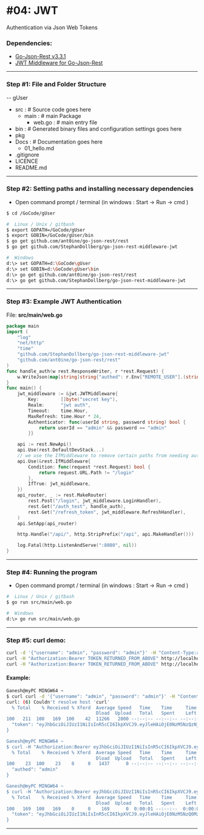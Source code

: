 # #04: JWT
Authentication via Json Web Tokens
### Dependencies:
+ [Go-Json-Rest v3.3.1](https://github.com/ant0ine/go-json-rest)
+ [JWT Middleware for Go-Json-Rest](https://github.com/StephanDollberg/go-json-rest-middleware-jwt)

---
### Step #1: File and Folder Structure
-- gUser
+ src     :  # Source code goes here
    - main  :  # main Package
        - web.go  :  # main entry file
+ bin     :  # Generated binary files and configuration settings goes here
+ pkg
+ Docs       :  # Documentation goes here
  - 01_hello.md
+ .gitignore
+ LICENCE
+ README.md
---
### Step #2:  Setting paths and installing necessary dependencies
- Open command prompt / terminal (in windows : Start -> Run -> cmd )
```sh
$ cd /GoCode/gUser
```
```sh
#  Linux / Unix / gitbash
$ export GOPATH=/GoCode/gUser
$ export GOBIN=/GoCode/gUser/bin
$ go get github.com/ant0ine/go-json-rest/rest
$ go get github.com/StephanDollberg/go-json-rest-middleware-jwt
```
```sh
#  Windows
d:\> set GOPATH=d:\GoCode\gUser
d:\> set GOBIN=d:\GoCode\gUser\bin
d:\> go get github.com/ant0ine/go-json-rest/rest
d:\> go get github.com/StephanDollberg/go-json-rest-middleware-jwt
```
---
### Step #3:  Example JWT Authentication
File: **src/main/web.go**  
```go
package main
import (
    "log"
    "net/http"
    "time"
    "github.com/StephanDollberg/go-json-rest-middleware-jwt"
    "github.com/ant0ine/go-json-rest/rest"
)
func handle_auth(w rest.ResponseWriter, r *rest.Request) {
    w.WriteJson(map[string]string{"authed": r.Env["REMOTE_USER"].(string)})
}
func main() {
    jwt_middleware := &jwt.JWTMiddleware{
        Key:        []byte("secret key"),
        Realm:      "jwt auth",
        Timeout:    time.Hour,
        MaxRefresh: time.Hour * 24,
        Authenticator: func(userId string, password string) bool {
            return userId == "admin" && password == "admin"
        }}

    api := rest.NewApi()
    api.Use(rest.DefaultDevStack...)
    // we use the IfMiddleware to remove certain paths from needing authentication
    api.Use(&rest.IfMiddleware{
        Condition: func(request *rest.Request) bool {
            return request.URL.Path != "/login"
        },
        IfTrue: jwt_middleware,
    })
    api_router, _ := rest.MakeRouter(
        rest.Post("/login", jwt_middleware.LoginHandler),
        rest.Get("/auth_test", handle_auth),
        rest.Get("/refresh_token", jwt_middleware.RefreshHandler),
    )
    api.SetApp(api_router)

    http.Handle("/api/", http.StripPrefix("/api", api.MakeHandler()))

    log.Fatal(http.ListenAndServe(":8080", nil))
}
```
---
### Step #4:  Running the program
- Open command prompt / terminal (in windows : Start -> Run -> cmd )
```sh
#  Linux / Unix / gitbash
$ go run src/main/web.go
```
```sh
#  Windows
d:\> go run src/main/web.go
```
---
### Step #5: curl demo:
```sh
curl -d '{"username": "admin", "password": "admin"}' -H "Content-Type:application/json" http://localhost:8080/api/login
curl -H "Authorization:Bearer TOKEN_RETURNED_FROM_ABOVE" http://localhost:8080/api/auth_test
curl -H "Authorization:Bearer TOKEN_RETURNED_FROM_ABOVE" http://localhost:8080/api/refresh_token
```

#### Example: 
```sh
Ganesh@myPC MINGW64 ~
$ curl curl -d '{"username": "admin", "password": "admin"}' -H "Content-Type:application/json" http://localhost:8080/api/login
curl: (6) Couldn't resolve host 'curl'
  % Total    % Received % Xferd  Average Speed   Time    Time     Time  Current
                                 Dload  Upload   Total   Spent    Left  Speed
100   211  100   169  100    42  11266   2800 --:--:-- --:--:-- --:--:--  165k{
  "token": "eyJhbGciOiJIUzI1NiIsInR5cCI6IkpXVCJ9.eyJleHAiOjE0NzM5NzQzNjUsImlkIjoiYWRtaW4iLCJvcmlnX2lhdCI6MTQ3Mzk3MDc2NX0.9ENjB-h5d4XtlrQJEPUw-KQFm2y5Figh0M391Nmo4xc"
}

Ganesh@myPC MINGW64 ~
$ curl -H "Authorization:Bearer eyJhbGciOiJIUzI1NiIsInR5cCI6IkpXVCJ9.eyJleHAiOjE0NzM5NzQzNjUsImlkIjoiYWRtaW4iLCJvcmlnX2lhdCI6MTQ3Mzk3MDc2NX0.9ENjB-h5d4XtlrQJEPUw-KQFm2y5Figh0M391Nmo4xc" http://localhost:8080/api/auth_test
  % Total    % Received % Xferd  Average Speed   Time    Time     Time  Current
                                 Dload  Upload   Total   Spent    Left  Speed
100    23  100    23    0     0   1437      0 --:--:-- --:--:-- --:--:-- 23000{
  "authed": "admin"
}

Ganesh@myPC MINGW64 ~
$ curl -H "Authorization:Bearer eyJhbGciOiJIUzI1NiIsInR5cCI6IkpXVCJ9.eyJleHAiOjE0NzM5NzQzNjUsImlkIjoiYWRtaW4iLCJvcmlnX2lhdCI6MTQ3Mzk3MDc2NX0.9ENjB-h5d4XtlrQJEPUw-KQFm2y5Figh0M391Nmo4xc" http://localhost:8080/api/refresh_token
  % Total    % Received % Xferd  Average Speed   Time    Time     Time  Current
                                 Dload  Upload   Total   Spent    Left  Speed
100   169  100   169    0     0    169      0  0:00:01 --:--:--  0:00:01  165k{
  "token": "eyJhbGciOiJIUzI1NiIsInR5cCI6IkpXVCJ9.eyJleHAiOjE0NzM5NzQ0MzMsImlkIjoiYWRtaW4iLCJvcmlnX2lhdCI6MTQ3Mzk3MDc2NX0.JTULyYLzTZZ0n9k7OD2ZkUnPMsW-EIRiAHwPdhaUP3E"
}
```
---